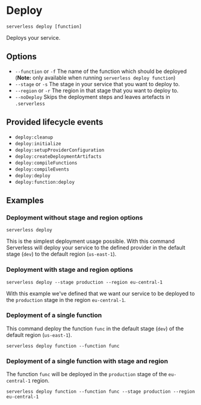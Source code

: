 # Deploy

```
serverless deploy [function]
```

Deploys your service.

## Options
- `--function` or `-f` The name of the function which should be deployed (**Note:** only available when running
`serverless deploy function`)
- `--stage` or `-s` The stage in your service that you want to deploy to.
- `--region` or `-r` The region in that stage that you want to deploy to.
- `--noDeploy` Skips the deployment steps and leaves artefacts in `.serverless`

## Provided lifecycle events
- `deploy:cleanup`
- `deploy:initialize`
- `deploy:setupProviderConfiguration`
- `deploy:createDeploymentArtifacts`
- `deploy:compileFunctions`
- `deploy:compileEvents`
- `deploy:deploy`
- `deploy:function:deploy`

## Examples

### Deployment without stage and region options

```
serverless deploy
```

This is the simplest deployment usage possible. With this command Serverless will deploy your service to the defined
provider in the default stage (`dev`) to the default region (`us-east-1`).

### Deployment with stage and region options

```
serverless deploy --stage production --region eu-central-1
```

With this example we've defined that we want our service to be deployed to the `production` stage in the region
`eu-central-1`.

### Deployment of a single function

This command deploy the function `func` in the default stage (`dev`) of the default region (`us-east-1`).

```
serverless deploy function --function func
```

### Deployment of a single function with stage and region

The function `func` will be deployed in the `production` stage of the `eu-central-1` region.

```
serverless deploy function --function func --stage production --region eu-central-1
```
